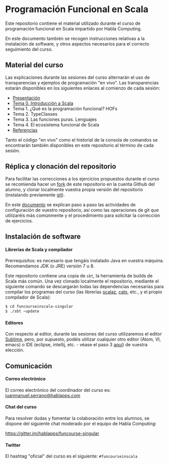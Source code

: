 # Programación Funcional en Scala

Este repositorio contiene el material utilizado durante el curso de programación funcional en Scala impartido por Habla Computing.

En este documento también se recogen instrucciones relativas a la instalación de software, y otros aspectos necesarios para el correcto seguimiento del curso.

## Material del curso

Las explicaciones durante las sesiones del curso alternarán el uso de transparencias y ejemplos de programación "en vivo". Las transparencias estarán disponibles en los siguientes enlaces al comienzo de cada sesión:

* [Presentación](presentacion.pdf)
* [Tema 0. Introducción a Scala](tema0-scalaintro/IntroduccionAScala.pdf)
* Tema 1. ¿Qué es la programación funcional? HOFs
* Tema 2. TypeClasses
* Tema 3. Las funciones puras. Lenguajes
* Tema 4. El ecosistema funcional de Scala
* [Referencias](REFS.md)

Tanto el código "en vivo" como el historial de la consola de comandos se encontrarán también disponibles en este repositorio al término de cada sesión.

## Réplica y clonación del repositorio

Para facilitar las correcciones a los ejercicios propuestos durante el curso se recomienda hacer un [fork](https://help.github.com/articles/fork-a-repo/#fork-an-example-repository) de este repositorio en la cuenta Github del alumno, y clonar localmente vuestra propia versión del repositorio (instalando previamente [git](https://git-scm.com/)).

En este [documento](InstruccionesGithub.pdf) se explican paso a paso las actividades de configuración de vuestro repositorio, así como las operaciones de git que utilizaréis más comúnmente y el procedimiento para solicitar la corrección de ejercicios. 

## Instalación de software

#### Librerías de Scala y compilador

Prerrequisitos: es necesario que tengáis instalado Java en vuestra máquina. Recomendamos JDK (o JRE) versión 7 u 8.

Este repositorio contiene una copia de `sbt`, la herramienta de builds de Scala más común. Una vez clonado localmente el repositorio, mediante el siguiente comando se descargarán todas las dependencias necesarias para compilar los programas del curso (las librerías [scalaz](https://github.com/scalaz/scalaz/tree/v7.2.0-M5), [cats](https://github.com/non/cats/tree/v0.3.0), etc., y el propio compilador de Scala):  

```bash
$ cd funcourseinscala-singular
$ ./sbt ~update
```

#### Editores

Con respecto al editor, durante las sesiones del curso utilizaremos el editor [Sublime](http://www.sublimetext.com/), pero, por supuesto, podéis utilizar cualquier otro editor (Atom, VI, emacs) o IDE (eclipse, intellij, etc. - véase el paso 3 [aquí](http://www.scala-lang.org/download/)) de vuestra elección.

## Comunicación

#### Correo electrónico

El correo electrónico del coordinador del curso es: [juanmanuel.serrano@hablapps.com](mailto:juanmanuel.serrano@hablapps.com)

#### Chat del curso 

Para resolver dudas y fomentar la colaboración entre los alumnos, se dispone del siguiente chat moderado por el equipo de Habla Computing:

https://gitter.im/hablapps/funcourse-singular

#### Twitter

El hashtag "oficial" del curso es el siguiente: `#funcourseinscala`
